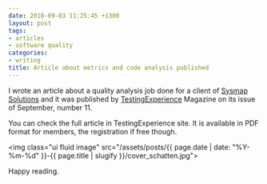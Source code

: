 ```yaml
---
date: 2010-09-03 11:25:45 +1300
layout: post
tags:
- articles
- software quality
categories:
- writing
title: Article about metrics and code analysis published
---
```


I wrote an article about a quality analysis job done for a client of <a title="Sysmap Solutions" href="http://www.sysmap.com.br">Sysmap Solutions</a> and it was published by <a title="Testing Experience" href="http://www.testingexperience.com">TestingExperience</a> Magazine on its issue of September, number 11.

You can check the full article in TestingExperience site. It is available in PDF format for members, the registration if free though.

<img class="ui fluid image" src="/assets/posts/{{ page.date | date: "%Y-%m-%d" }}-{{ page.title | slugify }}/cover_schatten.jpg">


Happy reading.
